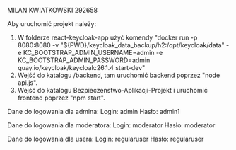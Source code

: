 MILAN KWIATKOWSKI 292658

Aby uruchomić projekt należy:

1. W folderze react-keycloak-app użyć komendy "docker run -p 8080:8080 -v "${PWD}/keycloak_data_backup/h2:/opt/keycloak/data" -e KC_BOOTSTRAP_ADMIN_USERNAME=admin -e KC_BOOTSTRAP_ADMIN_PASSWORD=admin quay.io/keycloak/keycloak:26.1.4 start-dev"
2. Wejść do katalogu /backend, tam uruchomić backend poprzez "node api.js".
3. Wejść do katalogu Bezpieczenstwo-Aplikacji-Projekt i uruchomić frontend poprzez "npm start".

Dane do logowania dla admina:
Login: admin
Hasło:  admin1

Dane do logowania dla moderatora:
Login: moderator
Hasło: moderator

Dane do logowania dla usera:
Login: regularuser
Hasło: regularuser